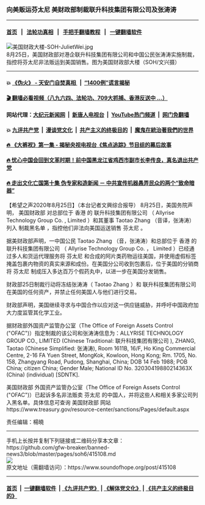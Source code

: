 ### 向美贩运芬太尼 美财政部制裁联升科技集团有限公司及张涛涛
------------------------

#### [首页](https://github.com/gfw-breaker/banned-news3/blob/master/README.md) &nbsp;&nbsp;|&nbsp;&nbsp; [法轮功真相](https://github.com/begood0513/basic/blob/master/README.md)  &nbsp;&nbsp;|&nbsp;&nbsp; [手把手翻墙教程](https://github.com/gfw-breaker/guides/wiki)  &nbsp;&nbsp;|&nbsp;&nbsp; [一键翻墙软件](https://github.com/gfw-breaker/nogfw/blob/master/README.md)  



<div><img alt="美国财政大楼-SOH-JulietWei.jpg" src="https://img.soundofhope.org/2020-08/1598402191952.jpg"/>
<br/><figcaption class="caption">
 8月25日，美国财政部对港企联升科技集团有限公司和中国公民张涛涛实施制裁，指控将芬太尼非法贩运到美国销售。图为美国财政部大楼（SOH/文兴摄）
</figcaption></div><hr/>

#### 💥 [《伪火》 - 天安门自焚真相 ](http://141.164.51.119:10000/videos/blog/weihuo.html)&nbsp; |&nbsp; [“1400例”谎言揭秘  ](http://141.164.51.119:10000/videos/blog/jiexi1400.html)

#### [ 🎬  翻墙必看视频（八九六四、法轮功、709大抓捕、香港反送中 ...）](https://github.com/gfw-breaker/links/blob/master/banned.md)

#### 网站代理：[大纪元新闻网](http://167.172.10.89:10080/gb/) &nbsp;|&nbsp; [新唐人电视台](http://167.172.10.89:8808/gb/)  &nbsp;|&nbsp; [YouTube热门频道](http://158.247.203.241/youtube.html) &nbsp;|&nbsp; [网门免翻墙](http://158.247.203.241:11000/show.aspx?name=ogHome)

#### 💥 [九评共产党](http://141.164.51.119:10000/videos/res/jiuping/)&nbsp; |&nbsp; [漫谈党文化](http://141.164.51.119:10000/videos/res/mtdwh/)&nbsp; |&nbsp; [共产主义的终极目的](http://141.164.51.119:10000/videos/res/zjmd/)&nbsp; |&nbsp; [魔鬼在統治著我們的世界](http://141.164.51.119:10000/videos/res/TheSpecter/)  

#### [ 🔥  《大裤衩》第一集 - 揭秘央视电视台《焦点追踪》节目组的幕后故事](http://141.164.51.119:10000/videos/news/../res/big-shorts/index.html)

#### [ 🔥  忧心中国会回到文革时期！前中国黑龙江省鸡西市副市长李传良，真名退出共产党](http://141.164.51.119:10000/videos/news/quit01.html)

#### [ 🔥  走出文化亡国第十集 伪专家和造新闻 － 中共宣传机器愚弄民众的两个“致命暗器”](http://141.164.51.119:10000/videos/news/../res/zcwhwg/index.html)

<div><div class="Content__Wrapper sc-1bvya0-0 grZQxZ">
 <p class="meta-top">
  <span class="meta">
   【希望之声2020年8月25日】（本台记者文興综合报导）
  </span>
  8月25日，美国务院声明，
  <ok href="/term/1642">
   美国财政部
  </ok>
  对总部位于
  <ok href="/term/1043">
   香港
  </ok>
  的
  <ok href="/term/360190">
   联升科技集团有限公司
  </ok>
  （
  <ok href="/term/360193">
   Allyrise Technology Group Co.
  </ok>
  ,
  <ok href="/term/360196">
   Limited
  </ok>
  ）和其董事
  <ok href="/term/360199">
   Taotao Zhang
  </ok>
  （音译，张涛涛）列入
  <ok href="/term/360202">
   制裁黑名单
  </ok>
  ，指控他们非法向美国运送销售
  <ok href="/term/8499">
   芬太尼
  </ok>
  。
 </p>
 <p>
  据美财政部声明，一中国公民
  <ok href="/term/360199">
   Taotao Zhang
  </ok>
  （音，张涛涛）和总部位于
  <ok href="/term/1043">
   香港
  </ok>
  的
  <ok href="/term/360190">
   联升科技集团有限公司
  </ok>
  （
  <ok href="/term/360193">
   Allyrise Technology Group Co.
  </ok>
  ，
  <ok href="/term/360196">
   Limited
  </ok>
  ）已经通过多人和货运代理服务将
  <ok href="/term/8499">
   芬太尼
  </ok>
  和合成的阿片类药物运往美国，并使用虚假标签掩盖包裹内物资的真实来源和成份。在美国分公司收到包裹后，位于美国的分销商将
  <ok href="/term/8499">
   芬太尼
  </ok>
  制成压入多达百万个假药丸中，以进一步在美国分发销售。
 </p>
 <div class="AD_Embed__Wrap-sc-1xslmin-0 igMuqX module desktop">
  <div>
  </div>
 </div>
 <p>
  财政部25日制裁行动将冻结张涛涛（
  <ok href="/term/360199">
   Taotao Zhang
  </ok>
  ）和
  <ok href="/term/360190">
   联升科技集团有限公司
  </ok>
  在美国的任何资产，并禁止任何美国人与他们进行交易。
 </p>
 <p>
  财政部声明，美国继续寻求与中国合作以应对这一供应链威胁，并呼吁中国政府加大力度监管其化学工业。
 </p>
 <p>
  据财政部外国资产监管办公室（The Office of Foreign Assets Control ("OFAC")）指定制裁的该公司和张涛涛信息为：ALLYRISE TECHNOLOGY GROUP CO., LIMITED (Chinese Traditional:
  <ok href="/term/360190">
   联升科技集团有限公司
  </ok>
  ), ZHANG, Taotao (Chinese Simplified: 张涛涛), Room 1611B, 16/F, Ho King Commercial Centre, 2-16 FA Yuen Street, MongKok, Kowloon, Hong Kong; Rm. 1705, No. 158, Zhangyang Road, Pudong, Shanghai, China; DOB 14 Feb 1988; POB China; citizen China; Gender Male; National ID No. 32030419880214363X (China) (individual) [SDNTK].
 </p>
 <p>
  <ok href="/term/1642">
   美国财政部
  </ok>
  外国资产监管办公室（The Office of Foreign Assets Control ("OFAC")）已起诉多名非法贩卖
  <ok href="/term/8499">
   芬太尼
  </ok>
  的中国人，并将这些人和相关多家公司列入黑名单。具体信息可查询
  <ok href="/term/1642">
   美国财政部
  </ok>
  网站
  <ok href="https://www.treasury.gov/resource-center/sanctions/Pages/default.aspx">
   https://www.treasury.gov/resource-center/sanctions/Pages/default.aspx
  </ok>
 </p>
 <p class="meta-btm">
  责任编辑：楊曉
 </p>
</div>
</div>
<hr/>
手机上长按并复制下列链接或二维码分享本文章：<br/>
https://github.com/gfw-breaker/banned-news3/blob/master/pages/soh6/415108.md <br/>
<a href='https://github.com/gfw-breaker/banned-news3/blob/master/pages/soh6/415108.md'><img src='https://github.com/gfw-breaker/banned-news3/blob/master/pages/soh6/415108.md.png'/></a> <br/>
原文地址（需翻墙访问）：https://www.soundofhope.org/post/415108


------------------------
#### [首页](https://github.com/gfw-breaker/banned-news3/blob/master/README.md) &nbsp;|&nbsp; [一键翻墙软件](https://github.com/gfw-breaker/nogfw/blob/master/README.md) &nbsp;| [《九评共产党》](https://github.com/gfw-breaker/9ping.md/blob/master/README.md#九评之一评共产党是什么) | [《解体党文化》](https://github.com/gfw-breaker/jtdwh.md/blob/master/README.md) | [《共产主义的终极目的》](https://github.com/gfw-breaker/gczydzjmd.md/blob/master/README.md)


<img src='http://gfw-breaker.win/banned-news3/pages/soh6/415108.md' width='0px' height='0px'/>